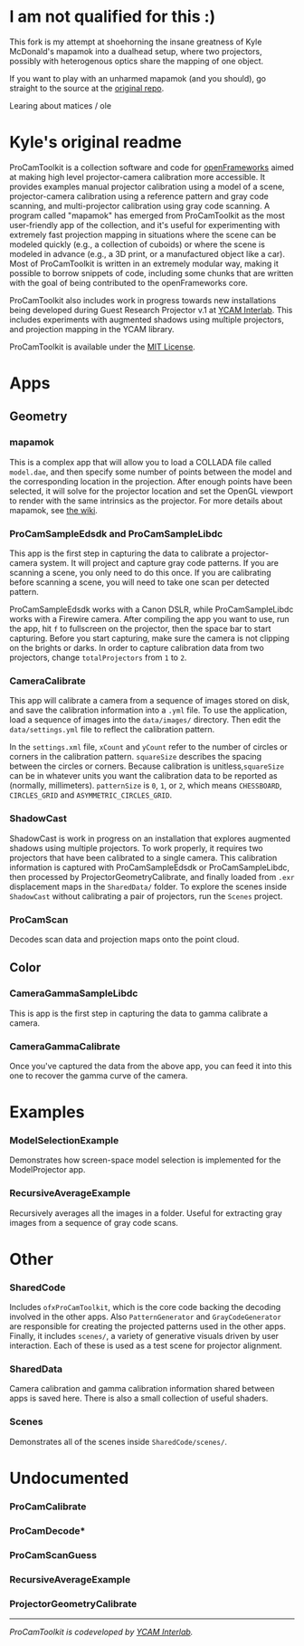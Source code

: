 # I am not qualified for this :)

This fork is my attempt at shoehorning the insane greatness of Kyle McDonald's mapamok into a dualhead setup, where two projectors, possibly with heterogenous optics share the mapping of one object.

If you want to play with an unharmed mapamok (and you should), go straight to the source at the [original repo](https://github.com/YCAMInterlab/ProCamToolkit).

Learing about matices / ole

# Kyle's original readme

ProCamToolkit is a collection software and code for [openFrameworks](http://openframeworks.cc/) aimed at making high level projector-camera calibration more accessible. It provides examples manual projector calibration using a model of a scene, projector-camera calibration using a reference pattern and gray code scanning, and multi-projector calibration using gray code scanning. A program called "mapamok" has emerged from ProCamToolkit as the most user-friendly app of the collection, and it's useful for experimenting with extremely fast projection mapping in situations where the scene can be modeled quickly (e.g., a collection of cuboids) or where the scene is modeled in advance (e.g., a 3D print, or a manufactured object like a car). Most of ProCamToolkit is written in an extremely modular way, making it possible to borrow snippets of code, including some chunks that are written with the goal of being contributed to the openFrameworks core.

ProCamToolkit also includes work in progress towards new installations being developed during Guest Research Projector v.1 at [YCAM Interlab](http://interlab.ycam.jp/en/). This includes experiments with augmented shadows using multiple projectors, and projection mapping in the YCAM library.

ProCamToolkit is available under the [MIT License](https://secure.wikimedia.org/wikipedia/en/wiki/Mit_license).

# Apps

## Geometry

### mapamok

This is a complex app that will allow you to load a COLLADA file called `model.dae`, and then specify some number of points between the model and the corresponding location in the projection. After enough points have been selected, it will solve for the projector location and set the OpenGL viewport to render with the same intrinsics as the projector. For more details about mapamok, see [the wiki](https://github.com/YCAMInterlab/ProCamToolkit/wiki).

### ProCamSampleEdsdk and ProCamSampleLibdc

This app is the first step in capturing the data to calibrate a projector-camera system. It will project and capture gray code patterns. If you are scanning a scene, you only need to do this once. If you are calibrating before scanning a scene, you will need to take one scan per detected pattern.

ProCamSampleEdsdk works with a Canon DSLR, while ProCamSampleLibdc works with a Firewire camera. After compiling the app you want to use, run the app, hit `f` to fullscreen on the projector, then the space bar to start capturing. Before you start capturing, make sure the camera is not clipping on the brights or darks. In order to capture calibration data from two projectors, change `totalProjectors` from `1` to `2`.

### CameraCalibrate

This app will calibrate a camera from a sequence of images stored on disk, and save the calibration information into a `.yml` file. To use the application, load a sequence of images into the `data/images/` directory. Then edit the `data/settings.yml` file to reflect the calibration pattern.

In the `settings.xml` file, `xCount` and `yCount` refer to the number of circles or corners in the calibration pattern. `squareSize` describes the spacing between the circles or corners.  Because calibration is unitless,`squareSize` can be in whatever units you want the calibration data to be reported as (normally, millimeters). `patternSize` is `0`, `1`, or `2`, which means `CHESSBOARD`, `CIRCLES_GRID` and `ASYMMETRIC_CIRCLES_GRID`.

### ShadowCast

ShadowCast is work in progress on an installation that explores augmented shadows using multiple projectors. To work properly, it requires two projectors that have been calibrated to a single camera. This calibration information is captured with ProCamSampleEdsdk or ProCamSampleLibdc, then processed by ProjectorGeometryCalibrate, and finally loaded from `.exr` displacement maps in the `SharedData/` folder. To explore the scenes inside `ShadowCast` without calibrating a pair of projectors, run the `Scenes` project.

### ProCamScan

Decodes scan data and projection maps onto the point cloud.

## Color

### CameraGammaSampleLibdc

This is app is the first step in capturing the data to gamma calibrate a camera.

### CameraGammaCalibrate

Once you've captured the data from the above app, you can feed it into this one to recover the gamma curve of the camera.

# Examples

### ModelSelectionExample

Demonstrates how screen-space model selection is implemented for the ModelProjector app.

### RecursiveAverageExample

Recursively averages all the images in a folder. Useful for extracting gray images from a sequence of gray code scans.

# Other

### SharedCode

Includes `ofxProCamToolkit`, which is the core code backing the decoding involved in the other apps. Also `PatternGenerator` and `GrayCodeGenerator` are responsible for creating the projected patterns used in the other apps. Finally, it includes `scenes/`, a variety of generative visuals driven by user interaction. Each of these is used as a test scene for projector alignment.

### SharedData

Camera calibration and gamma calibration information shared between apps is saved here. There is also a small collection of useful shaders.

### Scenes

Demonstrates all of the scenes inside `SharedCode/scenes/`.

# Undocumented

### ProCamCalibrate
### ProCamDecode*
### ProCamScanGuess
### RecursiveAverageExample
### ProjectorGeometryCalibrate

- - --

*ProCamToolkit is codeveloped by [YCAM Interlab](http://interlab.ycam.jp/en/).*
